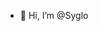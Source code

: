 - 👋 Hi, I’m @Syglo

<!---
Syglob/Syglob is a ✨ special ✨ repository because its `README.md` (this file) appears on your GitHub profile.
You can click the Preview link to take a look at your changes.
--->
